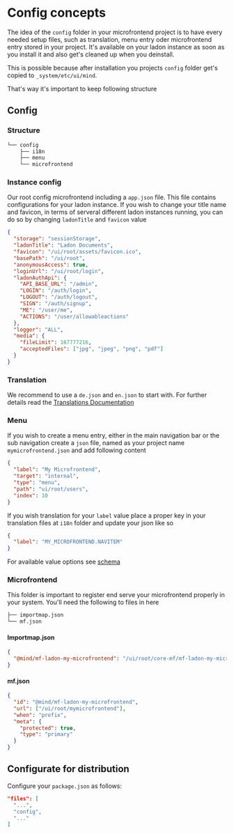 # Config concepts

The idea of the `config` folder in your microfrontend project is to have every needed setup files, such as translation, menu entry oder microfrontend entry stored
in your project. It's available on your ladon instance as soon as you install it and also get's cleaned up when you deinstall.

This is possible because after installation you projects `config` folder get's copied to `_system/etc/ui/mind`.

That's way it's important to keep following structure

## Config

### Structure

```bash
└── config
    ├── i18n
    ├── menu
    └── microfrontend
```

### Instance config

Our root config microfrontend including a `app.json` file. This file contains configurations for your ladon instance. If you wish to change your title name and favicon,
in terms of serveral different ladon instances running, you can do so by changing `ladonTitle` and `favicon` value

```json
{
  "storage": "sessionStorage",
  "ladonTitle": "Ladon Documents",
  "favicon": "/ui/root/assets/favicon.ico",
  "basePath": "/ui/root",
  "anonymousAccess": true,
  "loginUrl": "/ui/root/login",
  "ladonAuthApi": {
    "API_BASE_URL": "/admin",
    "LOGIN": "/auth/login",
    "LOGOUT": "/auth/logout",
    "SIGN": "/auth/signup",
    "ME": "/user/me",
    "ACTIONS": "/user/allowableactions"
  },
  "logger": "ALL",
  "media": {
    "fileLimit": 167777216,
    "acceptedFiles": ["jpg", "jpeg", "png", "pdf"]
  }
}
```

### Translation

We recommend to use a `de.json` and `en.json` to start with. For further details read the [Translations Documentation](Translations.md)

### Menu

If you wish to create a menu entry, either in the main navigation bar or the sub navigation create a `json` file, named as your project name `mymicrofrontend.json` and add following content

```json
{
  "label": "My Microfrontend",
  "target": "internal",
  "type": "menu",
  "path": "ui/root/users",
  "index": 10
}
```

If you wish translation for your `label` value place a proper key in your translation files at `i18n` folder and update your json like so

```json
{
  "label": "MY_MICROFRONTEND.NAVITEM"
}
```

For available value options see [schema](https://json-schema.org)

### Microfrontend

This folder is important to register end serve your microfrontend properly in your system. You'll need the following to files in here

```bash
├── importmap.json
└── mf.json
```

#### Importmap.json

```json
{
  "@mind/mf-ladon-my-microfrontend": "/ui/root/core-mf/mf-ladon-my-microfrontend/dist/main.js"
}
```

#### mf.json

```json
{
  "id": "@mind/mf-ladon-my-microfrontend",
  "url": ["/ui/root/mymicrofrontend"],
  "when": "prefix",
  "meta": {
    "protected": true,
    "type": "primary"
  }
}
```

## Configurate for distribution

Configure your `package.json` as follows:

```json
"files": [
  "...",
  "config",
  "..."
]
```